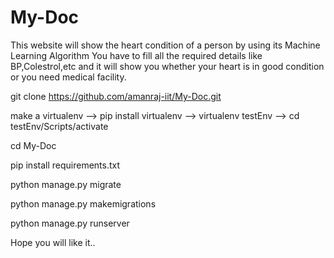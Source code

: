 # My-Doc
This website will show the heart condition of a person by using its Machine Learning Algorithm
You have to fill all the required details like BP,Colestrol,etc and it will show you whether your heart is in good condition or you need medical facility.

git clone https://github.com/amanraj-iit/My-Doc.git

make a virtualenv --> pip install virtualenv --> virtualenv testEnv --> cd testEnv/Scripts/activate

cd My-Doc

pip install requirements.txt

python manage.py migrate

python manage.py makemigrations

python manage.py runserver

Hope you will like it..
